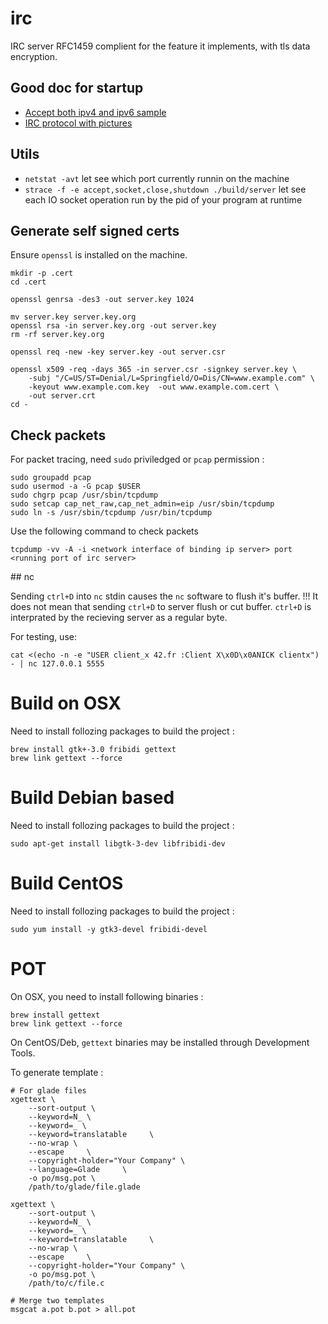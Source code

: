 # irc

IRC server RFC1459 complient for the feature it implements, with tls data encryption.

## Good doc for startup

- [Accept both ipv4 and ipv6 sample](https://www.ibm.com/support/knowledgecenter/ssw_ibm_i_72/rzab6/xacceptboth.htm)
- [IRC protocol with pictures](http://chi.cs.uchicago.edu/chirc/irc_examples.html)

## Utils

- `netstat -avt` let see which port currently runnin on the machine
- `strace -f -e accept,socket,close,shutdown ./build/server` let see each IO socket operation run by the pid of your program at runtime

## Generate self signed certs

Ensure `openssl` is installed on the machine.

```
mkdir -p .cert
cd .cert

openssl genrsa -des3 -out server.key 1024

mv server.key server.key.org
openssl rsa -in server.key.org -out server.key
rm -rf server.key.org

openssl req -new -key server.key -out server.csr

openssl x509 -req -days 365 -in server.csr -signkey server.key \
    -subj "/C=US/ST=Denial/L=Springfield/O=Dis/CN=www.example.com" \
    -keyout www.example.com.key  -out www.example.com.cert \
    -out server.crt
cd -
```

## Check packets

For packet tracing, need `sudo` priviledged or `pcap` permission :

```
sudo groupadd pcap
sudo usermod -a -G pcap $USER
sudo chgrp pcap /usr/sbin/tcpdump
sudo setcap cap_net_raw,cap_net_admin=eip /usr/sbin/tcpdump
sudo ln -s /usr/sbin/tcpdump /usr/bin/tcpdump
```

Use the following command to check packets

```
tcpdump -vv -A -i <network interface of binding ip server> port <running port of irc server>
```

## nc

Sending `ctrl+D` into `nc` stdin causes the `nc` software to flush it's buffer.
!!! It does not mean that sending `ctrl+D` to server flush or cut buffer.
`ctrl+D` is interprated by the recieving server as a regular byte.

For testing, use:

```
cat <(echo -n -e "USER client_x 42.fr :Client X\x0D\x0ANICK clientx") - | nc 127.0.0.1 5555
```

# Build on OSX

Need to install follozing packages to build the project :

```
brew install gtk+-3.0 fribidi gettext
brew link gettext --force
```

# Build Debian based

Need to install follozing packages to build the project :

```
sudo apt-get install libgtk-3-dev libfribidi-dev
```

# Build CentOS

Need to install follozing packages to build the project :

```
sudo yum install -y gtk3-devel fribidi-devel
```

# POT

On OSX, you need to install following binaries :

```
brew install gettext
brew link gettext --force
```

On CentOS/Deb, `gettext` binaries may be installed through Development Tools.

To generate template :

```
# For glade files
xgettext \
    --sort-output \
    --keyword=N_ \
    --keyword=_ \
    --keyword=translatable     \
    --no-wrap \
    --escape     \
    --copyright-holder="Your Company" \
    --language=Glade     \
    -o po/msg.pot \
    /path/to/glade/file.glade

xgettext \
    --sort-output \
    --keyword=N_ \
    --keyword=_ \
    --keyword=translatable     \
    --no-wrap \
    --escape     \
    --copyright-holder="Your Company" \
    -o po/msg.pot \
    /path/to/c/file.c

# Merge two templates
msgcat a.pot b.pot > all.pot
```

